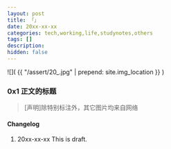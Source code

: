 ```yaml
---
layout: post
title: 「」
date: 20xx-xx-xx
categories: tech,working,life,studynotes,others
tags: []
description: 
hidden: false
---
```


![](  {{ "/assert/20_.jpg" | prepend: site.img_location }}  )

### 0x1 正文的标题






> [声明]除特别标注外，其它图片均来自网络

#### Changelog
1. 20xx-xx-xx  This is draft.
